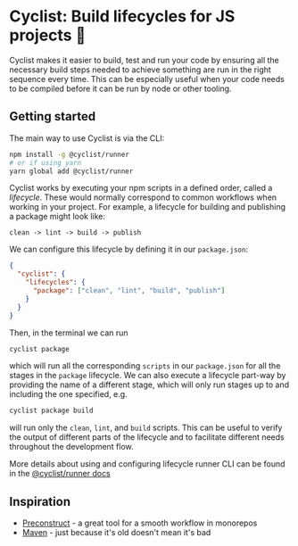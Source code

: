 # Cyclist: Build lifecycles for JS projects 🚴

Cyclist makes it easier to build, test and run your code by ensuring all the necessary build steps needed
to achieve something are run in the right sequence every time. This can be especially useful when your code needs
to be compiled before it can be run by node or other tooling.

## Getting started

The main way to use Cyclist is via the CLI:

```bash
npm install -g @cyclist/runner
# or if using yarn
yarn global add @cyclist/runner
```

Cyclist works by executing your npm scripts in a defined order, called a _lifecycle_. These would normally
correspond to common workflows when working in your project. For example, a lifecycle for building and publishing a package
might look like:

```
clean -> lint -> build -> publish
```

We can configure this lifecycle by defining it in our `package.json`:

```json
{
  "cyclist": {
    "lifecycles": {
      "package": ["clean", "lint", "build", "publish"]
    }
  }
}
```

Then, in the terminal we can run

```bash
cyclist package
```

which will run all the corresponding `scripts` in our `package.json` for all the stages in the `package` lifecycle. We can also execute a lifecycle part-way by providing the name of a different stage, which will only run stages up to and including the one specified, e.g.

```bash
cyclist package build
```

will run only the `clean`, `lint`, and `build` scripts. This can be useful to verify the output of different parts of the lifecycle and
to facilitate different needs throughout the development flow.

More details about using and configuring lifecycle runner CLI can be found in the [@cyclist/runner docs](./packages/runner/README.md)

## Inspiration

- [Preconstruct](https://github.com/preconstruct/preconstruct) - a great tool for a smooth workflow in monorepos
- [Maven](https://maven.apache.org/) - just because it's old doesn't mean it's bad
